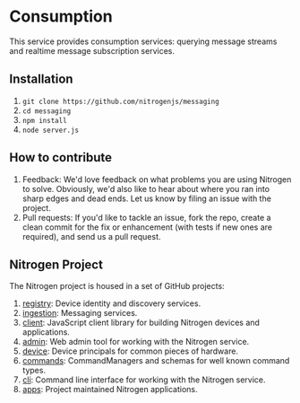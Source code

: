 # Consumption

This service provides consumption services: querying message streams and realtime message subscription services.

## Installation

1. `git clone https://github.com/nitrogenjs/messaging`
2. `cd messaging`
3. `npm install`
4. `node server.js`

## How to contribute

1.  Feedback:  We'd love feedback on what problems you are using Nitrogen to solve.  Obviously, we'd also like to hear about where you ran into sharp edges and dead ends.   Let us know by filing an issue with the project.
2.  Pull requests:  If you'd like to tackle an issue, fork the repo, create a clean commit for the fix or enhancement (with tests if new ones are required), and send us a pull request.

## Nitrogen Project

The Nitrogen project is housed in a set of GitHub projects:

1. [registry](https://github.com/nitrogenjs/registry): Device identity and discovery services.
2. [ingestion](https://github.com/nitrogenjs/messaging): Messaging services.
3. [client](https://github.com/nitrogenjs/client): JavaScript client library for building Nitrogen devices and applications.
4. [admin](https://github.com/nitrogenjs/admin): Web admin tool for working with the Nitrogen service.
5. [device](https://github.com/nitrogenjs/devices): Device principals for common pieces of hardware.
6. [commands](https://github.com/nitrogenjs/commands): CommandManagers and schemas for well known command types.
7. [cli](https://github.com/nitrogenjs/cli): Command line interface for working with the Nitrogen service.
8. [apps](https://github.com/nitrogenjs/apps): Project maintained Nitrogen applications.
